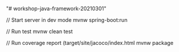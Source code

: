 "# workshop-java-framework-20210301" 

// Start server in dev mode
mvnw spring-boot:run

// Run test
mvnw clean test

// Run coverage report (target/site/jacoco/index.html
mvnw package
